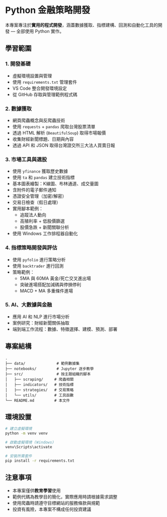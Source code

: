 # Python 金融策略開發

本專案專注於**實用的程式開發**，涵蓋數據獲取、指標建構、回測和自動化工具的開發 — 全部使用 Python 實作。

## 學習範圍

### 1. 開發基礎

* 虛擬環境設置與管理
* 使用 `requirements.txt` 管理套件
* VS Code 整合開發環境設定
* 從 GitHub 存取與管理範例程式碼

### 2. 數據獲取

* 網頁爬蟲概念與反爬蟲技術
* 使用 `requests` + `pandas` 爬取台灣股票清單
* 透過 HTML 解析 (`BeautifulSoup`) 取得市場報價
* 收集財經新聞標題、日期與內容
* 透過 API 和 JSON 取得台灣證交所三大法人買賣日報

### 3. 市場工具與選股

* 使用 `yfinance` 獲取歷史數據
* 使用 `ta` 和 `pandas` 建立技術指標
* 基本圖表繪製：K線圖、布林通道、成交量圖
* 含附件的電子郵件通知
* 憑證安全管理（加密/解密）
* 交易日檢查（假日處理）
* 實用腳本範例：
  * 追蹤法人動向
  * 高殖利率 + 低股價篩選
  * 股價急跌 + 新聞關聯分析
* 使用 Windows 工作排程器自動化

### 4. 指標策略開發與評估

* 使用 `pyfolio` 進行策略分析
* 使用 `backtrader` 進行回測
* 策略範例：
  * 5MA 與 60MA 黃金/死亡交叉進出場
  * 突破進場搭配加減碼與停損停利
  * MACD + MA 多重條件進場

### 5. AI、大數據與金融

* 應用 AI 和 NLP 進行市場分析
* 案例研究：財經新聞關係抽取
* 端到端工作流程：數據、特徵選擇、建模、預測、部署

## 專案結構

```
.
├── data/              # 範例數據集
├── notebooks/         # Jupyter 逐步教學
├── src/               # 按主題組織的腳本
│   ├── scraping/     # 爬蟲相關
│   ├── indicators/   # 技術指標
│   ├── strategies/   # 交易策略
│   └── utils/        # 工具函數
└── README.md         # 本文件
```

## 環境設置

```bash
# 建立虛擬環境
python -m venv venv

# 啟動虛擬環境 (Windows)
venv\Scripts\activate

# 安裝所需套件
pip install -r requirements.txt
```

## 注意事項

* 本專案僅供**教育學習**使用
* 範例代碼為教學目的簡化，實際應用時請根據需求調整
* 使用爬蟲時請遵守目標網站的服務條款與規範
* 投資有風險，本專案不構成任何投資建議
